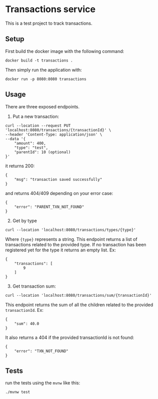 # Transactions service

This is a test project to track transactions.

## Setup

First build the docker image with the following command:
```
docker build -t transactions .
```
Then simply run the application with:
```
docker run -p 8080:8080 transactions
```
## Usage

There are three exposed endpoints. 

1. Put a new transaction:
```
curl --location --request PUT 'localhost:8080/transactions/{transactionId}' \
--header 'Content-Type: application/json' \
--data '{
    "amount": 400,
    "type": "test",
    "parentId": 10 (optional)
}'
```
it returns 200:
```
{
    "msg": "transaction saved successfully"
}
```

and returns 404/409 depending on your error case:
```
{
    "error": "PARENT_TXN_NOT_FOUND"
}
```

2. Get by type
```
curl --location 'localhost:8080/transactions/types/{type}'
```
Where `{type}` represents a string. This endpoint returns a list of transactions related to the provided type. If no transaction has been registered yet for the type it returns an empty list.
Ex:
```
{
    "transactions": [
        9
    ]
}
```

3. Get transaction sum:
```
curl --location 'localhost:8080/transactions/sum/{transactionId}'
```
This endpoint returns the sum of all the children related to the provided `transactionId`.
Ex:
```
{
    "sum": 40.0
}
```
It also returns a 404 if the provided transactionId is not found:
```
{
    "error": "TXN_NOT_FOUND"
}
```
## Tests

run the tests using the `mvnw` like this:
```
./mvnw test
```